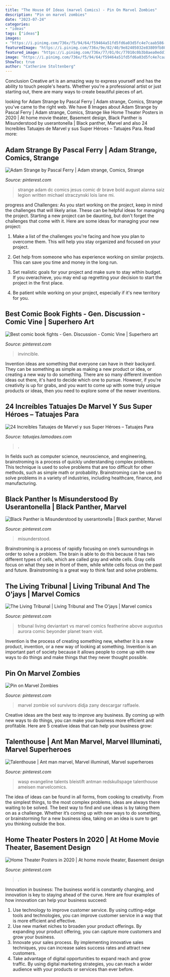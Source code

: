 ```yaml
---
title: "The House Of Ideas (marvel Comics) - Pin On Marvel Zombies"
description: "Pin on marvel zombies"
date: "2023-07-24"
categories:
- "ideas"
tags: ["ideas"]
images:
- "https://i.pinimg.com/736x/f5/94/64/f59464a51fd5fd6a03d5fc4e7caab586--black-panthers-heroes.jpg"
featuredImage: "https://i.pinimg.com/736x/9e/82/40/9e82405032e83809fb805c3601ef8fa5.jpg"
featured_image: "https://i.pinimg.com/736x/77/01/0c/77010c0b3b8aea0edd1d758597f2a7dd.jpg"
image: "https://i.pinimg.com/736x/f5/94/64/f59464a51fd5fd6a03d5fc4e7caab586--black-panthers-heroes.jpg"
ShowToc: true
author: "Catherine Stoltenberg"
---
```



Conclusion
Creative art is an amazing way to express yourself and has the ability to touch people's hearts. Whether you're a professional artist or just starting out, there are many ways to create beautiful pieces of art.

	

		
looking for Adam Strange by Pascal Ferry | Adam strange, Comics, Strange you've came to the right web. We have 8 Images about Adam Strange by Pascal Ferry | Adam strange, Comics, Strange like Home Theater Posters in 2020 | At home movie theater, Basement design, Black Panther is Misunderstood by userantonella | Black panther, Marvel and also 24 Increíbles Tatuajes de Marvel y sus Super Héroes – Tatuajes Para. Read more:
		
    
## Adam Strange By Pascal Ferry | Adam Strange, Comics, Strange

<img loading=lazy src="https://i.pinimg.com/736x/48/05/c2/4805c2029f4834707ba7aef9e88de4bd--strange-art-geek-stuff.jpg" onerror="this.onerror=null;this.src='https://tse4.mm.bing.net/th?id=OIP.GBrxjKVSMOZ4ptaGIrlCLQDFEs&amp;pid=15.1';" alt="Adam Strange by Pascal Ferry | Adam strange, Comics, Strange">

_Source: pinterest.com_

>strange adam dc comics jesus comic dr brave bold august alanna saiz legion written michael straczynski lois lane mi. 

	

progress and Challenges: As you start working on the project, keep in mind the challenges that will likely arise. These can be helpful ideas for managing the project.
Starting a new project can be daunting, but don't forget the challenges that come with it. Here are some ideas for managing your new project:
1. Make a list of the challenges you're facing and how you plan to overcome them. This will help you stay organized and focused on your project.

2. Get help from someone who has experience working on similar projects. This can save you time and money in the long run.

3. Set realistic goals for your project and make sure to stay within budget. If you overachieve, you may end up regretting your decision to start the project in the first place.

4. Be patient while working on your project, especially if it's new territory for you.

    
## Best Comic Book Fights - Gen. Discussion - Comic Vine | Superhero Art

<img loading=lazy src="https://i.pinimg.com/736x/77/01/0c/77010c0b3b8aea0edd1d758597f2a7dd.jpg" onerror="this.onerror=null;this.src='https://tse4.mm.bing.net/th?id=OIP.xqRnNEEjQ5M4wFXbfhT0DQHaLg&amp;pid=15.1';" alt="Best comic book fights - Gen. Discussion - Comic Vine | Superhero art">

_Source: pinterest.com_

>invincible. 

	

Invention ideas are something that everyone can have in their backyard. They can be something as simple as making a new product or idea, or creating a new way to do something. There are so many different invention ideas out there, it's hard to decide which one to pursue. However, if you're creativity is up for grabs, and you want to come up with some truly unique products or ideas, then you need to explore some of the newer inventions.

    
## 24 Increíbles Tatuajes De Marvel Y Sus Super Héroes – Tatuajes Para

<img loading=lazy src="https://tatuajes.lamodaes.com/wp-content/uploads/2017/03/Tatuajes-de-Marvel-8.jpg" onerror="this.onerror=null;this.src='https://tse3.mm.bing.net/th?id=OIP.rLqK1SI96CRs-kUsWeT_1AHaOI&amp;pid=15.1';" alt="24 Increíbles Tatuajes de Marvel y sus Super Héroes – Tatuajes Para">

_Source: tatuajes.lamodaes.com_

>. 

	

In fields such as computer science, neuroscience, and engineering, brainstroming is a process of quickly understanding complex problems. This technique is used to solve problems that are too difficult for other methods, such as simple math or probability. Brainstroming can be used to solve problems in a variety of industries, including healthcare, finance, and manufacturing.

    
## Black Panther Is Misunderstood By Userantonella | Black Panther, Marvel

<img loading=lazy src="https://i.pinimg.com/736x/f5/94/64/f59464a51fd5fd6a03d5fc4e7caab586--black-panthers-heroes.jpg" onerror="this.onerror=null;this.src='https://tse2.mm.bing.net/th?id=OIP.A85URVHjcd_qZ72sojQgqAHaOd&amp;pid=15.1';" alt="Black Panther is Misunderstood by userantonella | Black panther, Marvel">

_Source: pinterest.com_

>misunderstood. 

	

Brainstroming is a process of rapidly focusing on one’s surroundings in order to solve a problem. The brain is able to do this because it has two different types of cells, which are called gray and white cells. Gray cells focus on what they see in front of them, while white cells focus on the past and future. Brainstroming is a great way to think fast and solve problems.

    
## The Living Tribunal | Living Tribunal And The O&#039;jays | Marvel Comics

<img loading=lazy src="https://i.pinimg.com/736x/23/24/99/2324992e98d4695b8ab0e49fcd9098fb--living-tribunal-jay.jpg" onerror="this.onerror=null;this.src='https://tse1.mm.bing.net/th?id=OIP.hvHZQL26f7loEHmegtRRaAHaLA&amp;pid=15.1';" alt="The Living Tribunal | Living Tribunal and The O&#039;jays | Marvel comics">

_Source: pinterest.com_

>tribunal living deviantart vs marvel comics featherine above augustus aurora comic beyonder planet team visit. 

	

Invention is the process of creating something new, whether it is a new product, invention, or a new way of looking at something. Invention is an important part of society because it allows people to come up with new ways to do things and make things that they never thought possible.

    
## Pin On Marvel Zombies

<img loading=lazy src="https://i.pinimg.com/736x/24/98/c7/2498c7bee077eafa0340a1c4215e285b.jpg" onerror="this.onerror=null;this.src='https://tse3.mm.bing.net/th?id=OIP.bCeZpE7o3U3fBP60tpvthAHaLZ&amp;pid=15.1';" alt="Pin on Marvel Zombies">

_Source: pinterest.com_

>marvel zombie vol survivors didja zany descargar raffaele. 

	

Creative ideas are the best way to improve any business. By coming up with new ways to do things, you can make your business more efficient and profitable. Here are 5 creative ideas that can help your business grow: 

    
## Talenthouse | Ant Man Marvel, Marvel Illuminati, Marvel Superheroes

<img loading=lazy src="https://i.pinimg.com/736x/9e/82/40/9e82405032e83809fb805c3601ef8fa5.jpg" onerror="this.onerror=null;this.src='https://tse3.mm.bing.net/th?id=OIP.gYPxpqnF_f_qFoyx1Qi76AHaLc&amp;pid=15.1';" alt="Talenthouse | Ant man marvel, Marvel illuminati, Marvel superheroes">

_Source: pinterest.com_

>wasp evangeline talents bleistift antman redskullspage talenthouse ameisen marvelcomics. 

	

The idea of ideas can be found in all forms, from cooking to creativity. From the simplest things, to the most complex problems, ideas are always there waiting to be solved. The best way to find and use ideas is by taking them on as a challenge. Whether it’s coming up with new ways to do something, or brainstorming for a new business idea, taking on an idea is sure to get you thinking outside the box.

    
## Home Theater Posters In 2020 | At Home Movie Theater, Basement Design

<img loading=lazy src="https://i.pinimg.com/736x/d2/57/bd/d257bd71b950ed38f454907a277a0203.jpg" onerror="this.onerror=null;this.src='https://tse2.mm.bing.net/th?id=OIP.MUiu__nNCR73bTmZm5K14QHaJ3&amp;pid=15.1';" alt="Home Theater Posters in 2020 | At home movie theater, Basement design">

_Source: pinterest.com_

>. 

	

Innovation in business:
The business world is constantly changing, and innovation is key to staying ahead of the curve. Here are four examples of how innovation can help your business succeed: 
1. Use technology to improve customer service. By using cutting-edge tools and technologies, you can improve customer service in a way that is more efficient and effective.
2. Use new market niches to broaden your product offerings. By expanding your product offering, you can capture more customers and grow your business. 
3. Innovate your sales process. By implementing innovative sales techniques, you can increase sales success rates and attract new customers. 
4. Take advantage of digital opportunities to expand reach and grow traffic. By using digital marketing strategies, you can reach a wider audience with your products or services than ever before.

